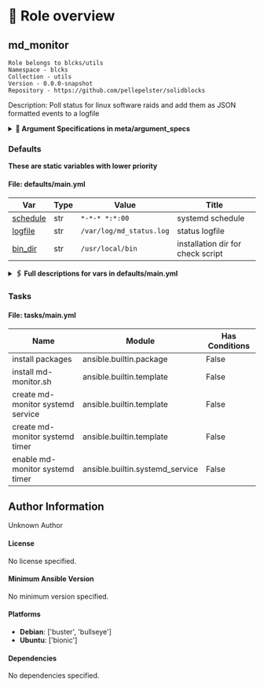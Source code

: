 <!-- DOCSIBLE START -->

# 📃 Role overview

## md_monitor

```
Role belongs to blcks/utils
Namespace - blcks
Collection - utils
Version - 0.0.0-snapshot
Repository - https://github.com/pellepelster/solidblocks
```

Description: Poll status for linux software raids and add them as JSON formatted events to a logfile







<details>
<summary><b>🧩 Argument Specifications in meta/argument_specs</b></summary>

#### Key: main
**Description**: setup PostgreSQL database


  - **instance_name**
    - **Required**: True
    - **Type**: 
    - **Default**: none
    - **Description**: database instance name
  
  
  

  - **environment_name**
    - **Required**: True
    - **Type**: 
    - **Default**: none
    - **Description**: environment name
  
  
  

  - **postgres_version**
    - **Required**: False
    - **Type**: 
    - **Default**: none
    - **Description**: postgres version to install
  
  
  

  - **postgres_superuser_username**
    - **Required**: False
    - **Type**: 
    - **Default**: none
    - **Description**: database superuser name
  
  
  

  - **postgres_superuser_password**
    - **Required**: True
    - **Type**: 
    - **Default**: none
    - **Description**: database superuser password
  
  
  

  - **backup_password**
    - **Required**: True
    - **Type**: 
    - **Default**: none
    - **Description**: pgbackrest encryption password
  
  
  

  - **extension_pglogical_enabled**
    - **Required**: False
    - **Type**: 
    - **Default**: none
    - **Description**: enable pglogical postgres extension
  
  
  

  - **extension_postgis_enabled**
    - **Required**: False
    - **Type**: 
    - **Default**: none
    - **Description**: enable postgis postgres extension
  
  
  

  - **extension_pg_ivm_enabled**
    - **Required**: False
    - **Type**: 
    - **Default**: none
    - **Description**: enable postgis postgres extension
  
  
  

  - **extension_pgvector_enabled**
    - **Required**: False
    - **Type**: 
    - **Default**: none
    - **Description**: enable postgis postgres extension
  
  
  

  - **extension_pgaudit_enabled**
    - **Required**: False
    - **Type**: 
    - **Default**: none
    - **Description**: enable pgaudit postgres extension
  
  
  

  - **backup_s3_endpoint**
    - **Required**: True
    - **Type**: 
    - **Default**: none
    - **Description**: TODO
  
  
  

  - **backup_s3_bucket**
    - **Required**: True
    - **Type**: 
    - **Default**: none
    - **Description**: TODO
  
  
  

  - **backup_s3_key**
    - **Required**: True
    - **Type**: 
    - **Default**: none
    - **Description**: TODO
  
  
  

  - **backup_s3_key_secret**
    - **Required**: True
    - **Type**: 
    - **Default**: none
    - **Description**: TODO
  
  
  

  - **backup_s3_region**
    - **Required**: True
    - **Type**: 
    - **Default**: none
    - **Description**: TODO
  
  
  

  - **backup_s3_uri_style**
    - **Required**: False
    - **Type**: 
    - **Default**: none
    - **Description**: TODO
  
  
  



</details>




### Defaults

**These are static variables with lower priority**

#### File: defaults/main.yml

| Var          | Type         | Value       | Title       |
|--------------|--------------|-------------|-------------|
| [schedule](git@github.com:pellepelster/solidblocks/blob/main/roles/md_monitor/defaults/main.yml#L4)   | str   | `*-*-* *:*:00` |     systemd schedule |
| [logfile](git@github.com:pellepelster/solidblocks/blob/main/roles/md_monitor/defaults/main.yml#L8)   | str   | `/var/log/md_status.log` |     status logfile |
| [bin_dir](git@github.com:pellepelster/solidblocks/blob/main/roles/md_monitor/defaults/main.yml#L12)   | str   | `/usr/local/bin` |     installation dir for check script |
<details>
<summary><b>🖇️ Full descriptions for vars in defaults/main.yml</b></summary>
<br>
<b>schedule:</b> execution schedule for software raid status checks
<br>
<b>logfile:</b> path for the logfile where the software raid status event will be written to
<br>
<b>bin_dir:</b> installation dir for check script
<br>
<br>
</details>





### Tasks


#### File: tasks/main.yml

| Name | Module | Has Conditions |
| ---- | ------ | --------- |
| install packages | ansible.builtin.package | False |
| install md-monitor.sh | ansible.builtin.template | False |
| create md-monitor systemd service | ansible.builtin.template | False |
| create md-monitor systemd timer | ansible.builtin.template | False |
| enable md-monitor systemd timer | ansible.builtin.systemd_service | False |







## Author Information
Unknown Author

#### License

No license specified.

#### Minimum Ansible Version

No minimum version specified.

#### Platforms

- **Debian**: ['buster', 'bullseye']
- **Ubuntu**: ['bionic']


#### Dependencies

No dependencies specified.
<!-- DOCSIBLE END -->
